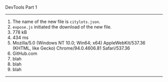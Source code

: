 DevTools Part 1

---
1. The name of the new file is `citylots.json`.
2. `expose.js` initiated the download of the new file.
3. 778 kB
4. 434 ms
5. Mozilla/5.0 (Windows NT 10.0; Win64; x64) AppleWebKit/537.36 (KHTML, like Gecko) Chrome/94.0.4606.81 Safari/537.36
6. GitHub.com
7. blah
8. blah
9. blah
---